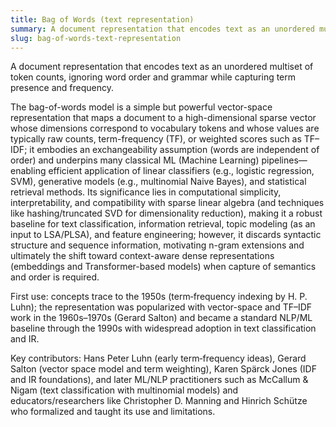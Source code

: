 ```yaml
---
title: Bag of Words (text representation)
summary: A document representation that encodes text as an unordered multiset of token counts, ignoring word order and grammar while capturing term presence and frequency.
slug: bag-of-words-text-representation
---
```


A document representation that encodes text as an unordered multiset of token counts, ignoring word order and grammar while capturing term presence and frequency.

The bag-of-words model is a simple but powerful vector-space representation that maps a document to a high-dimensional sparse vector whose dimensions correspond to vocabulary tokens and whose values are typically raw counts, term-frequency (TF), or weighted scores such as TF–IDF; it embodies an exchangeability assumption (words are independent of order) and underpins many classical ML (Machine Learning) pipelines—enabling efficient application of linear classifiers (e.g., logistic regression, SVM), generative models (e.g., multinomial Naive Bayes), and statistical retrieval methods. Its significance lies in computational simplicity, interpretability, and compatibility with sparse linear algebra (and techniques like hashing/truncated SVD for dimensionality reduction), making it a robust baseline for text classification, information retrieval, topic modeling (as an input to LSA/PLSA), and feature engineering; however, it discards syntactic structure and sequence information, motivating n-gram extensions and ultimately the shift toward context-aware dense representations (embeddings and Transformer-based models) when capture of semantics and order is required.

First use: concepts trace to the 1950s (term‑frequency indexing by H. P. Luhn); the representation was popularized with vector-space and TF–IDF work in the 1960s–1970s (Gerard Salton) and became a standard NLP/ML baseline through the 1990s with widespread adoption in text classification and IR.

Key contributors: Hans Peter Luhn (early term‑frequency ideas), Gerard Salton (vector space model and term weighting), Karen Spärck Jones (IDF and IR foundations), and later ML/NLP practitioners such as McCallum & Nigam (text classification with multinomial models) and educators/researchers like Christopher D. Manning and Hinrich Schütze who formalized and taught its use and limitations.